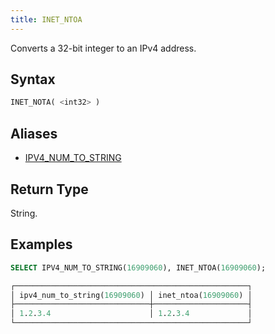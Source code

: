 ```yaml
---
title: INET_NTOA
---
```


Converts a 32-bit integer to an IPv4 address.

## Syntax

```sql
INET_NOTA( <int32> )
```

## Aliases

- [IPV4_NUM_TO_STRING](ipv4-num-to-string.md)

## Return Type

String.

## Examples

```sql
SELECT IPV4_NUM_TO_STRING(16909060), INET_NTOA(16909060);

┌────────────────────────────────────────────────────┐
│ ipv4_num_to_string(16909060) │ inet_ntoa(16909060) │
├──────────────────────────────┼─────────────────────┤
│ 1.2.3.4                      │ 1.2.3.4             │
└────────────────────────────────────────────────────┘
```